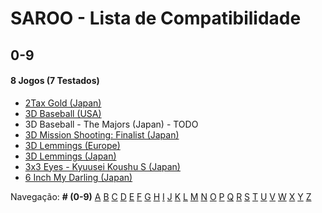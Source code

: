 # SAROO - Lista de Compatibilidade

## 0-9

#### 8 Jogos (7 Testados)

- [2Tax Gold (Japan)](../../Regions/Japan/T-4305G/01/README.md)
- [3D Baseball (USA)](../../Regions/USA/T-15906H/01/README.md)
- 3D Baseball - The Majors (Japan) - TODO
- [3D Mission Shooting: Finalist (Japan)](../../Regions/Japan/T-18511G/01/README.md)
- [3D Lemmings (Europe)](../../Regions/Europe/T-11304H/01/README.md)
- [3D Lemmings (Japan)](../../Regions/Japan/T-15013G/01/README.md)
- [3x3 Eyes - Kyuusei Koushu S (Japan)](../../Regions/Japan/T-21301G/01/README.md)
- [6 Inch My Darling (Japan)](../../Regions/Japan/T-19721G/01/README.md)

Navegação:
**# (0-9)** [A](./A.md) [B](./B.md) [C](./C.md) [D](./D.md) [E](./E.md) [F](./F.md) [G](./G.md) [H](./H.md) [I](./I.md) [J](./J.md) [K](./K.md) [L](./L.md) [M](./M.md) [N](./N.md) [O](./O.md) [P](./P.md) [Q](./Q.md) [R](./R.md) [S](./S.md) [T](./T.md) [U](./U.md) [V](./V.md) [W](./W.md) [X](./X.md) [Y](./Y.md) [Z](./Z.md)
